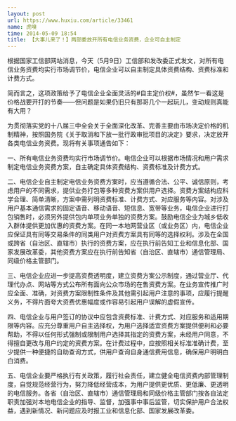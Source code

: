 ```yaml
---
layout: post
url: https://www.huxiu.com/article/33461
name: 虎嗅
time: 2014-05-09 18:54
title: 【大事儿来了！】两部委放开所有电信业务资费，企业可自主制定
---
```

根据国家工信部网站消息，今天（5月9日）工信部和发改委正式发文，对所有电信业务资费均实行市场调节价，电信企业可以自主制定具体资费结构、资费标准和计费方式。

简而言之，这项政策给予了电信企业全面灵活的#自主定价权#，虽然乍一看这是价格战要开打的节奏——但问题是如果仍旧只有那哥几个一起玩儿，变动规则真能有大用？

为贯彻落实党的十八届三中全会关于全面深化改革、完善主要由市场决定价格的机制精神，按照国务院《关于取消和下放一批行政审批项目的决定》要求，决定放开各类电信业务资费。现将有关事项通告如下：

一、所有电信业务资费均实行市场调节价。电信企业可以根据市场情况和用户需求制定电信业务资费方案，自主确定具体资费结构、资费标准及计费方式。

二、电信企业自主制定电信业务资费方案时，应当遵循合法、公平、诚信原则，考虑用户的不同需求，提供业务打包等多种资费方案供用户选择。资费方案结构应科学合理、简单清晰，方案中需列明资费标准、计费方式、对应服务等内容。对涉及用户基本通信需求的固定语音、移动语音、短信息、宽带等业务，电信企业进行打包销售时，必须另外提供包内单项业务单独的资费方案。鼓励电信企业为城乡低收入群体提供更加优惠的资费方案。在同一本地网营业区（或业务区）内，电信企业应保证具有同等交易条件的同类用户对资费方案具有同等的选择权利。涉及在全国或跨省（自治区、直辖市）执行的资费方案，应在执行前告知工业和信息化部、国家发展改革委，其他资费方案应在执行前告知省（自治区、直辖市）通信管理局、同级价格主管部门。

三、电信企业应进一步提高资费透明度，建立资费方案公示制度，通过营业厅、代理代办点、网站等方式公布所有面向公众市场的在售资费方案。在业务宣传推广时应全面、准确，对资费方案限制性条件及其他需引起用户注意的事项，应履行提醒义务，不得片面夸大资费优惠幅度或作容易引起用户误解的虚假宣传。

四、电信企业与用户签订的协议中应包含资费标准、计费方式、对应服务和适用期限等内容。应充分尊重用户自主选择权，为用户选择适宜资费方案提供便利和必要帮助，不得以任何形式强制或限制用户选择其指定的资费方案，未经用户同意，不得擅自更改与用户约定的资费方案。在计费过程中，应按照相关标准准确计费，至少提供一种便捷的自助查询方式，供用户查询自身通信费用信息，确保用户明明白白消费。

五、电信企业要严格执行有关政策，履行社会责任，建立健全电信资费内部管理制度，自觉规范经营行为，努力降低经营成本，为用户提供更优质、更低廉、更透明的电信服务。各省（自治区、直辖市）通信管理局和同级价格主管部门按各自法定职责加强对本地电信企业的指导、监督，加强事中事后监管，切实保护用户合法权益，遇到新情况、新问题应及时报工业和信息化部、国家发展改革委。

